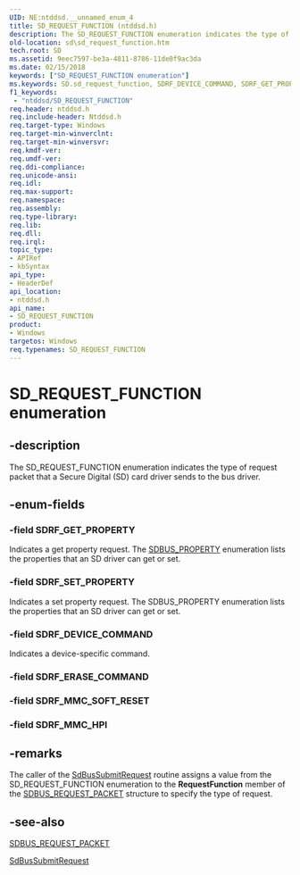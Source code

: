 ```yaml
---
UID: NE:ntddsd.__unnamed_enum_4
title: SD_REQUEST_FUNCTION (ntddsd.h)
description: The SD_REQUEST_FUNCTION enumeration indicates the type of request packet that a Secure Digital (SD) card driver sends to the bus driver.
old-location: sd\sd_request_function.htm
tech.root: SD
ms.assetid: 9eec7597-be3a-4811-8786-11de0f9ac3da
ms.date: 02/15/2018
keywords: ["SD_REQUEST_FUNCTION enumeration"]
ms.keywords: SD.sd_request_function, SDRF_DEVICE_COMMAND, SDRF_GET_PROPERTY, SDRF_SET_PROPERTY, SD_REQUEST_FUNCTION, SD_REQUEST_FUNCTION enumeration [Buses], ntddsd/SDRF_DEVICE_COMMAND, ntddsd/SDRF_GET_PROPERTY, ntddsd/SDRF_SET_PROPERTY, ntddsd/SD_REQUEST_FUNCTION, sd-structs_db2d511c-e3e2-46e6-9d01-1723c1c8ec7f.xml
f1_keywords:
 - "ntddsd/SD_REQUEST_FUNCTION"
req.header: ntddsd.h
req.include-header: Ntddsd.h
req.target-type: Windows
req.target-min-winverclnt: 
req.target-min-winversvr: 
req.kmdf-ver: 
req.umdf-ver: 
req.ddi-compliance: 
req.unicode-ansi: 
req.idl: 
req.max-support: 
req.namespace: 
req.assembly: 
req.type-library: 
req.lib: 
req.dll: 
req.irql: 
topic_type:
- APIRef
- kbSyntax
api_type:
- HeaderDef
api_location:
- ntddsd.h
api_name:
- SD_REQUEST_FUNCTION
product:
- Windows
targetos: Windows
req.typenames: SD_REQUEST_FUNCTION
---
```


# SD_REQUEST_FUNCTION enumeration


## -description


The SD_REQUEST_FUNCTION enumeration indicates the type of request packet that a Secure Digital (SD) card driver sends to the bus driver.


## -enum-fields




### -field SDRF_GET_PROPERTY

Indicates a get property request. The <a href="https://docs.microsoft.com/windows-hardware/drivers/ddi/ntddsd/ne-ntddsd-sdbus_property">SDBUS_PROPERTY</a> enumeration lists the properties that an SD driver can get or set.


### -field SDRF_SET_PROPERTY

Indicates a set property request. The SDBUS_PROPERTY enumeration lists the properties that an SD driver can get or set.


### -field SDRF_DEVICE_COMMAND

Indicates a device-specific command.


### -field SDRF_ERASE_COMMAND


### -field SDRF_MMC_SOFT_RESET


### -field SDRF_MMC_HPI




## -remarks



The caller of the <a href="https://docs.microsoft.com/windows-hardware/drivers/ddi/ntddsd/nf-ntddsd-sdbussubmitrequest">SdBusSubmitRequest</a> routine assigns a value from the SD_REQUEST_FUNCTION enumeration to the <b>RequestFunction</b> member of the <a href="https://docs.microsoft.com/previous-versions/windows/hardware/drivers/ff537931(v=vs.85)">SDBUS_REQUEST_PACKET</a> structure to specify the type of request.




## -see-also




<a href="https://docs.microsoft.com/previous-versions/windows/hardware/drivers/ff537931(v=vs.85)">SDBUS_REQUEST_PACKET</a>



<a href="https://docs.microsoft.com/windows-hardware/drivers/ddi/ntddsd/nf-ntddsd-sdbussubmitrequest">SdBusSubmitRequest</a>
 

 

